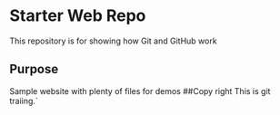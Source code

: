 # Starter Web Repo

This repository is for showing how Git and GitHub work

## Purpose

Sample website with plenty of files for demos
##Copy right
This is git traiing.`
